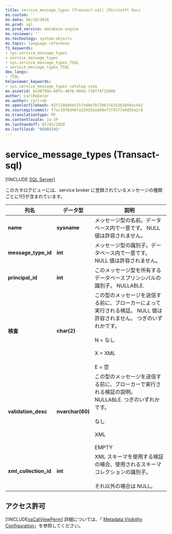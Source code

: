 ```yaml
---
title: service_message_types (Transact-sql) |Microsoft Docs
ms.custom: ''
ms.date: 06/10/2016
ms.prod: sql
ms.prod_service: database-engine
ms.reviewer: ''
ms.technology: system-objects
ms.topic: language-reference
f1_keywords:
- sys.service_message_types
- service_message_types
- sys.service_message_types_TSQL
- service_message_types_TSQL
dev_langs:
- TSQL
helpviewer_keywords:
- sys.service_message_types catalog view
ms.assetid: 6a38709a-60fe-46f6-89da-718f74f15600
author: CarlRabeler
ms.author: carlrab
ms.openlocfilehash: 02f210ddee531fe48e7bf2861fe353b1b04ac442
ms.sourcegitcommit: f7ac1976d4bfa224332edd9ef2f4377a4d55a2c9
ms.translationtype: MT
ms.contentlocale: ja-JP
ms.lasthandoff: 07/02/2020
ms.locfileid: "85883191"
---
```

# <a name="sysservice_message_types-transact-sql"></a>service_message_types (Transact-sql)
[!INCLUDE [SQL Server](../../includes/applies-to-version/sqlserver.md)]

  このカタログビューには、service broker に登録されているメッセージの種類ごとに1行が含まれています。
  
|列名|データ型|説明|  
|-----------------|---------------|-----------------|  
|**name**|**sysname**|メッセージ型の名前。データベース内で一意です。 NULL 値は許容されません。|  
|**message_type_id**|**int**|メッセージ型の識別子。データベース内で一意です。 NULL 値は許容されません。|  
|**principal_id**|**int**|このメッセージ型を所有するデータベースプリンシパルの識別子。 NULLABLE.|  
|**検査**|**char(2)**|この型のメッセージを送信する前に、ブローカーによって実行される検証。 NULL 値は許容されません。 つぎのいずれかです。<br /><br /> N = なし<br /><br /> X = XML<br /><br /> E = 空|  
|**validation_desc**|**nvarchar(60)**|この型のメッセージを送信する前に、ブローカーで実行される検証の説明。 NULLABLE. つぎのいずれかです。<br /><br /> なし<br /><br /> XML<br /><br /> EMPTY|  
|**xml_collection_id**|**int**|XML スキーマを使用する検証の場合、使用されるスキーマ コレクションの識別子。<br /><br /> それ以外の場合は NULL。|  
  
## <a name="permissions"></a>アクセス許可  
 [!INCLUDE[ssCatViewPerm](../../includes/sscatviewperm-md.md)] 詳細については、「 [Metadata Visibility Configuration](../../relational-databases/security/metadata-visibility-configuration.md)」を参照してください。  
  
  
